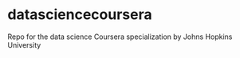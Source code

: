 datasciencecoursera
===================

Repo for the data science Coursera specialization by Johns Hopkins University
